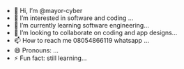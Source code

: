 - 👋 Hi, I’m @mayor-cyber
- 👀 I’m interested in software and coding ...
- 🌱 I’m currently learning software engineering...
- 💞️ I’m looking to collaborate on coding and app designs...
- 📫 How to reach me 08054866119 whatsapp ...
- 😄 Pronouns: ...
- ⚡ Fun fact: still learning...

<!---
mayor-cyber/mayor-cyber is a ✨ special ✨ repository because its `README.md` (this file) appears on your GitHub profile.
You can click the Preview link to take a look at your changes.
--->
